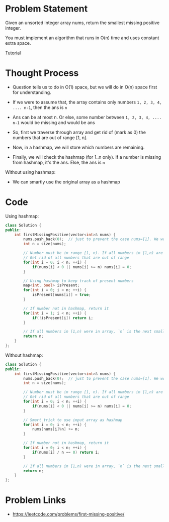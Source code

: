 # Problem Statement
Given an unsorted integer array nums, return the smallest missing positive integer.

You must implement an algorithm that runs in O(n) time and uses constant extra space.

[Tutorial](https://www.youtube.com/watch?v=QeBvfH1dpOU&list=PL-Jc9J83PIiE-TR27GB7V5TBLQRT5RnSl&index=43)

# Thought Process
- Question tells us to do in O(1) space, but we will do in O(n) space first for understanding.

- If we were to assume that, the array contains only numbers `1, 2, 3, 4, .... n-1`, then the ans is `n`
- Ans can be at most n. Or else, some number between `1, 2, 3, 4, .... n-1` would be missing and would be ans
- So, first we traverse through array and get rid of (mark as 0) the numbers that are out of range [1, n].
- Now, in a hashmap, we will store which numbers are remaining.
- Finally, we will check the hashmap (for 1..n only). If a number is missing from hashmap, it's the ans. Else, the ans is `n`

Without using hashmap:
- We can smartly use the original array as a hashmap

# Code

Using hashmap:
```cpp
class Solution {
public:
    int firstMissingPositive(vector<int>& nums) {
        nums.push_back(0);  // just to prevent the case nums=[1]. We would lose `1` since 1==n in this case
        int n = size(nums);

        // Number must be in range [1, n). If all numbers in [1,n) are present, then `n` will be ans
        // Get rid of all numbers that are out of range
        for(int i = 0; i < n; ++i) {
            if(nums[i] < 0 || nums[i] >= n) nums[i] = 0;
        }

        // Using hashmap to keep track of present numbers
        map<int, bool> isPresent;
        for(int i = 0; i < n; ++i) {
            isPresent[nums[i]] = true;
        }

        // If number not in hashmap, return it
        for(int i = 1; i < n; ++i) {
            if(!isPresent[i]) return i;
        }

        // If all numbers in [1,n) were in array, `n` is the next smallest number. So return that
        return n;
    }
};
```

Without hashmap:
```cpp
class Solution {
public:
    int firstMissingPositive(vector<int>& nums) {
        nums.push_back(0);  // just to prevent the case nums=[1]. We would lose `1` since 1==n in this case
        int n = size(nums);

        // Number must be in range [1, n). If all numbers in [1,n) are present, then `n` will be ans
        // Get rid of all numbers that are out of range
        for(int i = 0; i < n; ++i) {
            if(nums[i] < 0 || nums[i] >= n) nums[i] = 0;
        }

        // Smart trick to use input array as hashmap
        for(int i = 0; i < n; ++i) {
            nums[nums[i]%n] += n;
        }

        // If number not in hashmap, return it
        for(int i = 0; i < n; ++i) {
            if(nums[i] / n == 0) return i;
        }

        // If all numbers in [1,n) were in array, `n` is the next smallest number. So return that
        return n;
    }
};
```

# Problem Links
- https://leetcode.com/problems/first-missing-positive/
